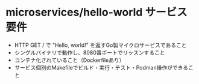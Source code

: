 # microservices/hello-world サービス要件

- HTTP GET / で "Hello, world!" を返すGo製マイクロサービスであること
- シングルバイナリで動作し、8080番ポートでリッスンすること
- コンテナ化されていること（Dockerfileあり）
- サービス個別のMakefileでビルド・実行・テスト・Podman操作ができること
